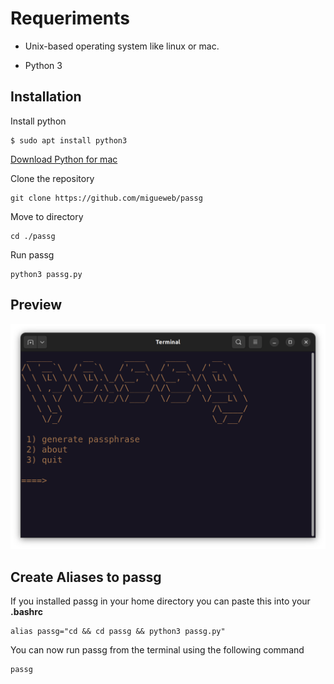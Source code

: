# Requeriments
+ Unix-based operating system like linux or mac. 

+ Python 3
## Installation
Install python
```
$ sudo apt install python3
```
[Download Python for mac](https://www.python.org/downloads/)

Clone the repository
```
git clone https://github.com/migueweb/passg
```
Move to directory
```
cd ./passg
```
Run passg
```
python3 passg.py
```

## Preview
![passg screenshot](./img/passg.png)

## Create Aliases to passg
If you installed passg in your home directory you can paste this into your **.bashrc**
```
alias passg="cd && cd passg && python3 passg.py"
```

You can now run passg from the terminal using the following command
```
passg
```
